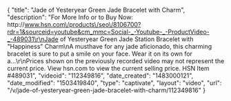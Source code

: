 {
    "title": "Jade of Yesteryear Green Jade Bracelet with Charm",
    "description": "For More Info or to Buy Now: http:\/\/www.hsn.com\/products\/seo\/8106700?rdr=1&sourceid=youtube&cm_mmc=Social-_-Youtube-_-ProductVideo-_-489031\r\nJade of Yesteryear Green Jade Station Bracelet with \"Happiness\" Charm\nA musthave for any jade aficionado, this charming bracelet is sure to put a smile on your face. Wear it on its own for a...\r\nPrices shown on the previously recorded video may not represent the current price.  View hsn.com to view the current selling price. HSN Item #489031",
    "videoid": "112349816",
    "date_created": "1483000121",
    "date_modified": "1503419840",
    "type": "captivate",
    "layout": "video",
    "url": "\/v\/jade-of-yesteryear-green-jade-bracelet-with-charm\/112349816"
}